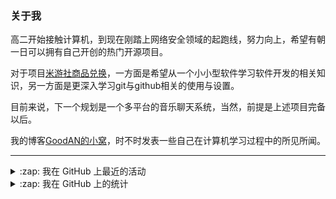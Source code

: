 ### 关于我

高二开始接触计算机，到现在刚踏上网络安全领域的起跑线，努力向上，希望有朝一日可以拥有自己开创的热门开源项目。

对于项目[米游社商品兑换](https://github.com/GOOD-AN/Mys-Exchange-Goods)，一方面是希望从一个小小型软件学习软件开发的相关知识，另一方面是更深入学习git与github相关的使用与设置。

目前来说，下一个规划是一个多平台的音乐聊天系统，当然，前提是上述项目完备以后。

我的博客[GoodAN的小窝](https://blog.goodant.top/)，时不时发表一些自己在计算机学习过程中的所见所闻。

---

<details>
  <summary>:zap: 我在 GitHub 上最近的活动</summary>
  
<!--START_SECTION:activity-->
1. 🗣 Commented on [#62](https://github.com/ctrlcvs/xiaoyao-cvs-plugin/issues/62) in [ctrlcvs/xiaoyao-cvs-plugin](https://github.com/ctrlcvs/xiaoyao-cvs-plugin)
2. ❗️ Opened issue [#62](https://github.com/ctrlcvs/xiaoyao-cvs-plugin/issues/62) in [ctrlcvs/xiaoyao-cvs-plugin](https://github.com/ctrlcvs/xiaoyao-cvs-plugin)
3. 🗣 Commented on [#231](https://github.com/TechXueXi/TechXueXi/issues/231) in [TechXueXi/TechXueXi](https://github.com/TechXueXi/TechXueXi)
4. ❌ Closed PR [#17](https://github.com/GOOD-AN/Mys-Exchange-Goods/pull/17) in [GOOD-AN/Mys-Exchange-Goods](https://github.com/GOOD-AN/Mys-Exchange-Goods)
5. 💪 Opened PR [#17](https://github.com/GOOD-AN/Mys-Exchange-Goods/pull/17) in [GOOD-AN/Mys-Exchange-Goods](https://github.com/GOOD-AN/Mys-Exchange-Goods)
<!--END_SECTION:activity-->

</details>

<details>
<summary>:zap: 我在 GitHub 上的统计</summary>

![GOOD-AN's github stats](https://github-readme-stats-umber-theta.vercel.app/api?username=GOOD-AN&count_private=true&show_icons=true&include_all_commits=true&line_height=28&card_width=400px) ![Top Langs](https://github-readme-stats-umber-theta.vercel.app/api/top-langs/?username=GOOD-AN&&layout=compact&&langs_count=6&&exclude_repo=GOOD-AN.github.io,GOOD-AN,github-readme-stats)
</details>
